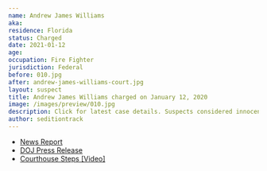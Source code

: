 ```yaml
---
name: Andrew James Williams
aka:
residence: Florida
status: Charged
date: 2021-01-12
age:
occupation: Fire Fighter
jurisdiction: Federal
before: 010.jpg
after: andrew-james-williams-court.jpg
layout: suspect
title: Andrew James Williams charged on January 12, 2020
image: /images/preview/010.jpg
description: Click for latest case details. Suspects considered innocent until proven guilty.
author: seditiontrack
---
```


- [News Report](https://people.com/crime/fbi-arrests-florida-firefighter-seen-in-videos-at-capitol-riots/)
- [DOJ Press Release](https://www.justice.gov/usao-dc/pr/seven-charged-federal-court-following-events-united-capitol)
- [Courthouse Steps [Video]](https://twitter.com/EricMockTV/status/1349127558709866502?s=20)
